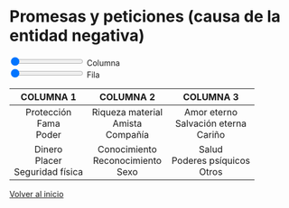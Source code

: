 # Promesas y peticiones (causa de la entidad negativa)

<div class="slidecontainer">
  <input type="range" min="1" max="3" value="1" class="slider" id="column">
  <label for="column">Columna</label>
</div>
<div>
  <input type="range" min="1" max="2" value="1" class="slider" id="row">
  <label for="row">Fila</label>
</div>

|               COLUMNA 1              |                COLUMNA 2               |                 COLUMNA 3                 |
|:------------------------------------:|:--------------------------------------:|:-----------------------------------------:|
|      Protección<br>Fama<br>Poder     | Riqueza material<br>Amista<br>Compañía | Amor eterno<br>Salvación eterna<br>Cariño |
| Dinero<br>Placer<br>Seguridad física | Conocimiento<br>Reconocimiento<br>Sexo |    Salud<br>Poderes psíquicos<br>Otros    |

[Volver al inicio](../index.md)
